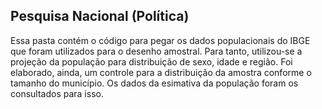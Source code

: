 ## Pesquisa Nacional (Política) 

Essa pasta contém o código para pegar os dados populacionais do IBGE que foram utilizados para o desenho amostral. 
Para tanto, utilizou-se a projeção da população para distribuição de sexo, idade e região. 
Foi elaborado, ainda, um controle para a distribuição da amostra conforme o tamanho do município. Os dados da esimativa da população foram os consultados para isso.
